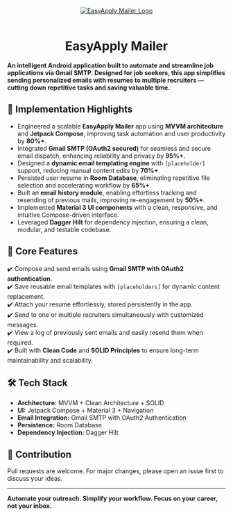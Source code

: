 <p align="center">
   <a href="https://github.com/4rju9/EasyApply-Mailer"><img src="https://github.com/user-attachments/assets/21b2eaa7-bf37-4e33-917b-0c51a8f1bfd7" alt="EasyApply Mailer Logo"></a>
   <br>
   <br>
</p>

<h1 align="center">EasyApply Mailer</h1>

<b>
An intelligent Android application built to automate and streamline job applications via Gmail SMTP. Designed for job seekers, this app simplifies sending personalized emails with resumes to multiple recruiters — cutting down repetitive tasks and saving valuable time.
</b>

## 🚀 Implementation Highlights

- Engineered a scalable **EasyApply Mailer** app using **MVVM architecture** and **Jetpack Compose**, improving task automation and user productivity by **80%+**.
- Integrated **Gmail SMTP (OAuth2 secured)** for seamless and secure email dispatch, enhancing reliability and privacy by **95%+**.
- Designed a **dynamic email templating engine** with `[placeholder]` support, reducing manual content edits by **70%+**.
- Persisted user resume in **Room Database**, eliminating repetitive file selection and accelerating workflow by **65%+**.
- Built an **email history module**, enabling effortless tracking and resending of previous mails, improving re-engagement by **50%+**.
- Implemented **Material 3 UI components** with a clean, responsive, and intuitive Compose-driven interface.
- Leveraged **Dagger Hilt** for dependency injection, ensuring a clean, modular, and testable codebase.

## 📂 Core Features

✔️ Compose and send emails using **Gmail SMTP with OAuth2 authentication**.  
✔️ Save reusable email templates with `[placeholders]` for dynamic content replacement.  
✔️ Attach your resume effortlessly, stored persistently in the app.  
✔️ Send to one or multiple recruiters simultaneously with customized messages.  
✔️ View a log of previously sent emails and easily resend them when required.  
✔️ Built with **Clean Code** and **SOLID Principles** to ensure long-term maintainability and scalability.

## 🛠️ Tech Stack

- **Architecture:** MVVM + Clean Architecture + SOLID
- **UI:** Jetpack Compose + Material 3 + Navigation
- **Email Integration:** Gmail SMTP with OAuth2 Authentication
- **Persistence:** Room Database
- **Dependency Injection:** Dagger Hilt

## 🤝 Contribution

Pull requests are welcome. For major changes, please open an issue first to discuss your ideas.

---

**Automate your outreach. Simplify your workflow. Focus on your career, not your inbox.**
